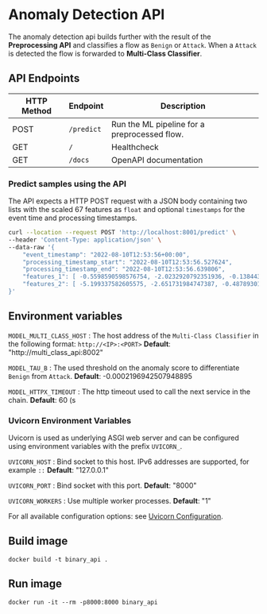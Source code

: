 # Anomaly Detection API

The anomaly detection api builds further with the result of the **Preprocessing API** and classifies a flow as `Benign` or `Attack`. When a `Attack` is detected the flow is forwarded to **Multi-Class Classifier**.

## API Endpoints

| HTTP Method | Endpoint   | Description                             |
|-------------|------------|-----------------------------------------|
| POST        | `/predict` | Run the ML pipeline for a preprocessed flow.   |
| GET         |        `/` | Healthcheck                             |
| GET         |    `/docs` | OpenAPI documentation                   |

### Predict samples using the API

The API expects a HTTP POST request with a JSON body containing two lists with the scaled 67 features as `float` and optional `timestamps` for the event time and processing timestamps.

```` bash
curl --location --request POST 'http://localhost:8001/predict' \
--header 'Content-Type: application/json' \
--data-raw '{
    "event_timestamp": "2022-08-10T12:53:56+00:00",
    "processing_timestamp_start": "2022-08-10T12:53:56.527624",
    "processing_timestamp_end": "2022-08-10T12:53:56.639806",
    "features_1": [ -0.5598590598576754, -2.0232920792351936, -0.13844353805389234, -5.199337582605575, -0.7563331967496455, -5.199337582605575, -0.8284646485811346, 0.012546016181542559, -0.8039576712814882, -5.199337582605575, -5.199337582605575, -5.199337582605575, -5.199337582605575, -5.199337582605575, 1.8312243273394455, 2.2258232069243142, -1.934488838631409, -5.199337582605575, -2.00423357987982, -0.45424895715848407, -0.3295477057744347, -0.31501172334262695, -5.199337582605575, -0.3268997056244447, -0.07912030015842841, -5.199337582605575, -5.199337582605575, -5.199337582605575, -5.199337582605575, -5.199337582605575, -5.199337582605575, -0.4459191404420153, -5.199337582605575, 2.256744846946742, -5.199337582605575, 0.027604016757951728, -0.8735150946146939, -0.8004960979745592, -5.199337582605575, -5.199337582605575, -5.199337582605575, -5.199337582605575, -5.199337582605575, -5.199337582605575, 5.19933758270342, -5.199337582605575, -5.199337582605575, -5.199337582605575, -0.7680753131709815, -0.8039576712814882, -5.199337582605575, -0.13844353805389234, -0.7563331967496455, -5.199337582605575, -5.199337582605575, 0.34129131597603285, -5.199337582605575, 0.026348991391809306, -0.6363865203698571, -5.199337582605575, -5.199337582605575, -5.199337582605575, -5.199337582605575, -5.199337582605575, -5.199337582605575, -5.199337582605575, -5.199337582605575 ],
    "features_2": [ -5.199337582605575, -2.651731984747387, -0.4878930103874749, -5.199337582605575, 0.06151263655249807, -5.199337582605575, 0.005018295886876199, 1.6113332511692402, 0.010036718154949801, -5.199337582605575, -5.199337582605575, -5.199337582605575, -5.199337582605575, -5.199337582605575, 2.696511062787801, 2.7474533189644763, -2.651731984747387, -5.199337582605575, -2.651731984747387, -0.8901723046231351, -0.563955207252462, -0.563955207252462, -5.199337582605575, -0.563955207252462, -0.23035256480696298, -5.199337582605575, -5.199337582605575, -5.199337582605575, -5.199337582605575, -5.199337582605575, -5.199337582605575, -0.7168389528871792, -5.199337582605575, 2.9348890362047704, -5.199337582605575, 1.634746967913314, -0.3110590177663439, 0.01881964145130391, -5.199337582605575, -5.199337582605575, -5.199337582605575, -5.199337582605575, -5.199337582605575, -5.199337582605575, 5.19933758270342, -5.199337582605575, -5.199337582605575, -5.199337582605575, 0.05522908732975672, 0.010036718154949801, -5.199337582605575, -0.4878930103874749, 0.06151263655249807, -5.199337582605575, -5.199337582605575, -0.6206232306893864, -5.199337582605575, 0.236798889881903, -5.199337582605575, -5.199337582605575, -5.199337582605575, -5.199337582605575, -5.199337582605575, -5.199337582605575, -5.199337582605575, -5.199337582605575, -5.199337582605575 ]
}'
````

## Environment variables

`MODEL_MULTI_CLASS_HOST`
: The host address of the `Multi-Class Classifier` in the following format: `http://<IP>:<PORT>`
**Default**: "http://multi_class_api:8002"

`MODEL_TAU_B`
: The used threshold on the anomaly score to differentiate `Benign` from `Attack`.
**Default**: -0.0002196942507948895

`MODEL_HTTPX_TIMEOUT`
: The http timeout used to call the next service in the chain.
**Default**: 60 (s

### Uvicorn Environment Variables

Uvicorn is used as underlying ASGI web server and can be configured using environment variables with the prefix `UVICORN_`.

`UVICORN_HOST`
: Bind socket to this host. IPv6 addresses are supported, for example `::`
**Default**: "127.0.0.1"

`UVICORN_PORT`
: Bind socket with this port.
**Default**: "8000"

`UVICORN_WORKERS`
: Use multiple worker processes.
**Default**: "1"

For all available configuration options: see [Uvicorn Configuration](https://www.uvicorn.org/settings/).

## Build image

`docker build -t binary_api .`

## Run image

`docker run -it --rm -p8000:8000 binary_api`
